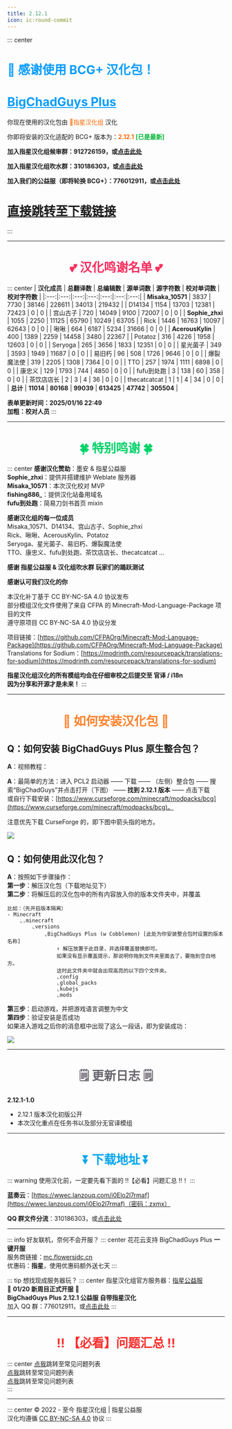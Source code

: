 ```yaml
---
title: 2.12.1
icon: ic:round-commit
---
```


::: center
<h1 style="color: #059dff;">🎉 感谢使用 BCG+ 汉化包！</h1>

<h1 style="color: #059dff;"><a style="color: #059dff;" href="https://www.curseforge.com/minecraft/modpacks/bcg" target="_blank">BigChadGuys Plus</a></h1>

你现在使用的汉化包由 <font style="color: #ff6600;">🌟指星汉化组</font> 汉化

你即将安装的汉化适配的 BCG+ 版本为：<font style="color: #ff6600;">**2.12.1**</font> <font style="color: #04b639;">**[已是最新]**</font>

**加入指星汉化组候审群：912726159，或[点击此处](http://qm.qq.com/cgi-bin/qm/qr?_wv=1027&k=w0XdU36Qu8XnP6FGiJmUpvmCjZY5UtGW&authKey=onPPULFZh6WDM1GhQccI%2B9BNwJyt%2FCjLEcpEYz4PYQiel0REoJ7qTsdM5ON0PJMc&noverify=0&group_code=912726159)**

**加入指星汉化组吹水群：310186303，或[点击此处](http://qm.qq.com/cgi-bin/qm/qr?_wv=1027&k=EExiDnHJeSDH7T08FIsxrX0T850QYWk8&authKey=lMvbjjhTG3IOscsQqExZhTydElOLr9Hj2xsb9xTrbKF8C5xxBu973F2O070dzVHC&noverify=0&group_code=310186303)**

**加入我们的公益服（即将轮换 BCG+）：776012911，或[点击此处](http://qm.qq.com/cgi-bin/qm/qr?_wv=1027&k=H_RiG87awdK2QHBTycAcKSInRYeSwVnp&authKey=sxa8YQwtgY1hnOf105nCI3%2FdJ3g9XAzjiENCpi4JDvlLN3SmOdc%2Bj9Q1Y9TzRFfl&noverify=0&group_code=776012911)**

# [直接跳转至下载链接](#%E2%8F%AC-%E4%B8%8B%E8%BD%BD%E5%9C%B0%E5%9D%80-%E2%8F%AC)
:::

---

# <h1 style="text-align: center; color: #f92f60;">💕 汉化鸣谢名单 💕</h1>

::: center
| **汉化成员** | **总翻译数** | **总编辑数** | **源单词数** | **源字符数** | **校对单词数** | **校对字符数** |
|:---:|:---:|:---:|:---:|:---:|:---:|:---:|
| **Misaka_10571** | 3837 | 7730 | 38146 | 228611 | 34013 | 219432 |
| D14134 | 1154 | 13703 | 12381 | 72423 | 0 | 0 |
| 宫山古子 | 720 | 14049 | 9100 | 72007 | 0 | 0 |
| **Sophie_zhxi** | 1055 | 2250 | 11125 | 65790 | 10249 | 63705 |
| Rick | 1446 | 16763 | 10097 | 62643 | 0 | 0 |
| 啾啾 | 664 | 6187 | 5234 | 31666 | 0 | 0 |
| **AcerousKylin** | 400 | 1389 | 2259 | 14458 | 3480 | 22367 |
| Potatoz | 316 | 4226 | 1958 | 12603 | 0 | 0 |
| Seryoga | 265 | 3656 | 1833 | 12351 | 0 | 0 |
| 星光菌子 | 349 | 3593 | 1949 | 11687 | 0 | 0 |
| 易旧朽 | 96 | 508 | 1726 | 9646 | 0 | 0 |
| 爆裂魔法使 | 319 | 2205 | 1308 | 7364 | 0 | 0 |
| TTO | 257 | 1974 | 1111 | 6898 | 0 | 0 |
| 康忠义 | 129 | 1793 | 744 | 4850 | 0 | 0 |
| fufu到处跑 | 3 | 138 | 60 | 358 | 0 | 0 |
| 茶饮店店长 | 2 | 3 | 4 | 36 | 0 | 0 |
| thecatcatcat | 1 | 1 | 4 | 34 | 0 | 0 |
| **总计** | **11014** | **80168** | **99039** | **613425** | **47742** | **305504** |

**表单更新时间：2025/01/16 22:49**  
**加粗：校对人员**
:::

---

# <h1 style="text-align: center; color: #00d26a;">🍀 特别鸣谢 🍀</h1>

::: center
**感谢汉化赞助**：墨安 & 指星公益服  
**Sophie_zhxi**：提供并搭建维护 Weblate 服务器  
**Misaka_10571**：本次汉化校对 MVP  
**fishing886_**：提供汉化站备用域名  
**fufu到处跑**：简易刀剑书首页 mixin


**感谢汉化组的每一位成员**  
Misaka_10571、D14134、宫山古子、Sophie_zhxi  
Rick、啾啾、AcerousKylin、Potatoz  
Seryoga、星光菌子、易旧朽、爆裂魔法使  
TTO、康忠义、fufu到处跑、茶饮店店长、thecatcatcat ...


**感谢 指星公益服 & 汉化组吹水群 玩家们的踊跃测试**

**感谢认可我们汉化的你**

本汉化补丁基于 CC BY-NC-SA 4.0 协议发布  
部分模组汉化文件使用了来自 CFPA 的 Minecraft-Mod-Language-Package 项目的文件  
遵守原项目 CC BY-NC-SA 4.0 协议分发  

项目链接：[https://github.com/CFPAOrg/Minecraft-Mod-Language-Package](https://github.com/CFPAOrg/Minecraft-Mod-Language-Package)  
Translations for Sodium：[https://modrinth.com/resourcepack/translations-for-sodium](https://modrinth.com/resourcepack/translations-for-sodium)

**指星汉化组汉化的所有模组均会在仔细审校之后提交至 官译 / i18n**  
**因为分享和开源才是未来！**
:::

---

# <h1 style="text-align: center; color: #ff822d;">🤔 如何安装汉化包 🤔</h1>

## **Q：如何安装 BigChadGuys Plus 原生整合包？**

**A**：视频教程：

<BiliBili bvid="BV1ECcZeXEa5" time="47" />

**A**：最简单的方法：进入 PCL2 启动器 —— 下载 —— （左侧）整合包 —— 搜索“BigChadGuys”并点击打开（下图） —— **找到 2.12.1 版本** —— 点击下载  
或自行下载安装：[https://www.curseforge.com/minecraft/modpacks/bcg](https://www.curseforge.com/minecraft/modpacks/bcg)。

注意优先下载 CurseForge 的，即下图中箭头指的地方。

![](https://s21.ax1x.com/2025/01/16/pEF4Pcd.png)

## **Q：如何使用此汉化包？**

**A**：按照如下步骤操作：  
**第一步**：解压汉化包（下载地址见下）  
**第二步**：将解压后的汉化包中的所有内容放入你的版本文件夹中，并覆盖  
```
比如：（先开启版本隔离）  
- Minecraft  
    ⌞.minecraft  
        ⌞versions  
            ⌞BigChadGuys Plus (w Cobblemon) [此处为你安装整合包时设置的版本名称]  
                ↑ 解压放置于此目录，并选择覆盖替换即可。
				如果没有显示覆盖提示，那说明你拖到文件夹里面去了，要拖到空白地方。  
                这时此文件夹中就会出现高亮的以下四个文件夹。
                ⌞config  
                ⌞global_packs  
				⌞kubejs  
                ⌞mods  
```
**第三步**：启动游戏，并把游戏语言调整为中文  
**第四步**：验证安装是否成功  
如果进入游戏之后你的消息框中出现了这么一段话，即为安装成功：

![](https://s21.ax1x.com/2025/01/17/pEFzTZ8.png)


---


# <h1 style="text-align: center; color: #6a666f;">🗒️ 更新日志 🗒️</h1>

**2.12.1-1.0**  
- 2.12.1 版本汉化初版公开
- 本次汉化重点在任务书以及部分无官译模组

---





# <h1 style="text-align: center; color: #00a6ed;">⏬ 下载地址 ⏬</h1>

::: warning 使用汉化前，一定要先看下面的 ‼️【必看】问题汇总 ‼️！
:::

**蓝奏云**：[https://wwec.lanzouq.com/i0Elo2l7rmaf](https://wwec.lanzouq.com/i0Elo2l7rmaf)（密码：zxmx）

**QQ 群文件分流**：310186303，或[点击此处](http://qm.qq.com/cgi-bin/qm/qr?_wv=1027&k=EExiDnHJeSDH7T08FIsxrX0T850QYWk8&authKey=lMvbjjhTG3IOscsQqExZhTydElOLr9Hj2xsb9xTrbKF8C5xxBu973F2O070dzVHC&noverify=0&group_code=310186303)

---

::: info 好友联机，奈何不会开服？
::: center
花花云支持 BigChadGuys Plus **一键开服**  
服务商链接：[mc.flowersidc.cn](http://mc.flowersidc.cn)  
优惠码：**指星**，使用优惠码额外送七天
:::


::: tip 想找现成服务器玩？
::: center
指星汉化组官方服务器：[指星公益服](/Server/Intro.html)  
🔶 **01/20 新周目正式开服** 🔶  
**BigChadGuys Plus 2.12.1 公益服 自带指星汉化**  
加入 QQ 群：776012911，或[点击此处](http://qm.qq.com/cgi-bin/qm/qr?_wv=1027&k=H_RiG87awdK2QHBTycAcKSInRYeSwVnp&authKey=sxa8YQwtgY1hnOf105nCI3%2FdJ3g9XAzjiENCpi4JDvlLN3SmOdc%2Bj9Q1Y9TzRFfl&noverify=0&group_code=776012911)
:::

---

# <h1 style="text-align: center; color: #f8312f;">‼️ 【必看】问题汇总 ‼️</h1>

::: center
[点我](/LG/BCG/2.12.1-QA.html)跳转至常见问题列表  
[点我](/LG/BCG/2.12.1-QA.html)跳转至常见问题列表  
[点我](/LG/BCG/2.12.1-QA.html)跳转至常见问题列表  
:::  

---


::: center
© 2022 - 至今 指星汉化组 | 指星公益服  
汉化均遵循 [CC BY-NC-SA 4.0](https://creativecommons.org/licenses/by-nc-sa/4.0/deed.zh) 协议
:::
